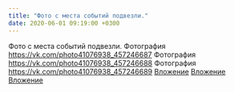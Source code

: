 ```yaml
---
title: "Фото с места событий подвезли."
date: 2020-06-01 09:19:00 +0300
---
```


Фото с места событий подвезли.
Фотография
<a class="vk-attach" href="https://vk.com/photo41076938_457246687">https://vk.com/photo41076938_457246687</a>
Фотография
<a class="vk-attach" href="https://vk.com/photo41076938_457246688">https://vk.com/photo41076938_457246688</a>
Фотография
<a class="vk-attach" href="https://vk.com/photo41076938_457246689">https://vk.com/photo41076938_457246689</a>
<a class="vk-attach" href="https://vk.com/photo41076938_457246687">Вложение</a>
<a class="vk-attach" href="https://vk.com/photo41076938_457246688">Вложение</a>
<a class="vk-attach" href="https://vk.com/photo41076938_457246689">Вложение</a>
